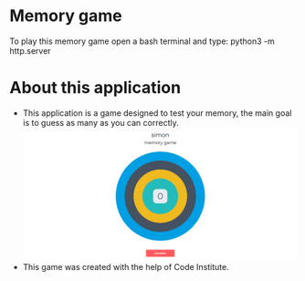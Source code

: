 # Memory game
To play this memory game open a bash terminal and type:
python3 -m http.server

# About this application 
* This application is a game designed to test your memory, the main goal is to guess as many as you can correctly.
!['Memory Game'](./Jest_Simon_Game.png)
* This game was created with the help of Code Institute.